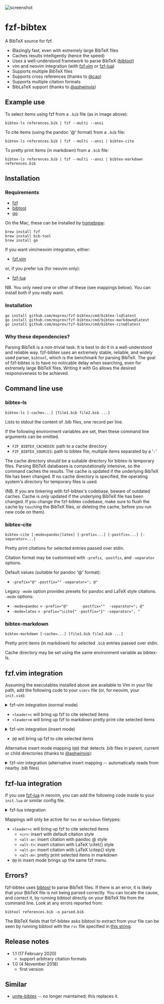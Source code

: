 ![](https://d.pr/i/8uXzLx+ "screenshot")

# fzf-bibtex

A BibTeX source for fzf.

- Blazingly fast, even with extremely large BibTeX files
- Caches results intelligently (hence the speed)
- Uses a well-understood framework to parse BibTeX ([bibtool](https://ctan.org/pkg/bibtool))
- vim and neovim integration (with [fzf.vim](https://github.com/junegunn/fzf.vim) or [fzf-lua](https://github.com/ibhagwan/fzf-lua))
- Supports multiple BibTeX files
- Supports cross references (thanks to [\@cao](https://github.com/cao))
- Supports multiple citation formats
- BibLaTeX support (thanks to [\@ashwinvis](https://github.com/ashwinvis))

## Example use

To select items using fzf from a `.bib` file (as in image above):

```shell
bibtex-ls references.bib | fzf --multi --ansi
```

To cite items (using the pandoc '@' format) from a `.bib` file:

```shell
bibtex-ls references.bib | fzf --multi --ansi | bibtex-cite
```

To pretty print items (in markdown) from a `.bib` file:

```shell
bibtex-ls references.bib | fzf --multi --ansi | bibtex-markdown references.bib
```

## Installation

### Requirements

- [fzf](https://github.com/junegunn/fzf)
- [bibtool](https://ctan.org/pkg/bibtool)
- [go](https://golang.org/)

On the Mac, these can be installed by [homebrew](https://brew.sh/):

```shell
brew install fzf
brew install bib-tool
brew install go
```

If you want vim/neovim integration, either:

- [fzf.vim](https://github.com/junegunn/fzf.vim)

or, if you prefer lua (for neovim only):

- [fzf-lua](https://github.com/ibhagwan/fzf-lua)

NB.  You only need one or other of these (see mappings below). You can
install both if you really want.


### Installation

```shell
go install github.com/msprev/fzf-bibtex/cmd/bibtex-ls@latest
go install github.com/msprev/fzf-bibtex/cmd/bibtex-markdown@latest
go install github.com/msprev/fzf-bibtex/cmd/bibtex-cite@latest
```

### Why these dependencies?

Parsing BibTeX is a non-trivial task.  It is best to do it in a
well-understood and reliable way.  fzf-bibtex uses an extremely stable,
reliable, and widely used parser, `bibtool`, which is the benchmark for
parsing BibTeX.  The goal of fzf-bibtex is to have no noticable delay
when searching, even for extremely large BibTeX files.  Writing it with
Go allows the desired responsiveness to be achieved.

## Command line use

### bibtex-ls

```shell
bibtex-ls [-cache=...] [file1.bib file2.bib ...]
```

Lists to stdout the content of .bib files, one record per line.

If the following environment variables are set, then these command line arguments can be omitted.

- `FZF_BIBTEX_CACHEDIR`: path to a cache directory
- `FZF_BIBTEX_SOURCES`: path to bibtex file; multiple items separated by a '`:`'

The cache directory should be a suitable directory for bibtex-ls temporary files.
Parsing BibTeX databases is computationally intensive, so the command caches the results.
    The cache is updated if the underlying BibTeX file has been changed.
    If no cache directory is specified, the operating system's directory for temporary files is used.

(NB. If you are tinkering with fzf-bibtex's codebase, beware of outdated caches.
Cache is *only* updated if the underlying BibTeX file has been changed.
If you change the fzf-bibtex codebase, make sure to flush the cache by `touch`ing the BibTeX files, or deleting the cache, before you run new code on them).

### bibtex-cite

```shell
bibtex-cite [-mode=pandoc|latex] [-prefix=...] [-postfix=...] [-separator=...]
```

Pretty print citations for selected entries passed over stdin.

Citation format may be customised with `-prefix`, `-postfix`, and `-separator` options.

Default values (suitable for pandoc '@' format):

- `-prefix="@"` `-postfix=""` `-separator="; @"`

Legacy `-mode` option provides presets for pandoc and LaTeX style
citations.  `-mode` options:

- `-mode=pandoc` = `-prefix="@"      -postfix=""  -separator="; @"`
- `-mode=latex`  = `-prefix="\cite{" -postfix="}" -separator=", "`

### bibtex-markdown

```shell
bibtex-markdown [-cache=...] [file1.bib file2.bib ...]
```

Pretty print items (in markdown) for selected `.bib` entries passed over stdin.

Cache directory may be set using the same environment variable as bibtex-ls.

## fzf.vim integration

Assuming the executables installed above are available to Vim in your file path, add the following code to your `vimrc` file (or, for neovim, your `init.vim`):

<details><summary>fzf-vim integration (normal mode)</summary>

```vim
let $FZF_BIBTEX_CACHEDIR = 'PATH-TO-CACHE-DIR'
let $FZF_BIBTEX_SOURCES = 'PATH-TO-BIBTEX-FILE'

function! s:bibtex_cite_sink(lines)
    let r=system("bibtex-cite ", a:lines)
    execute ':normal! a' . r
endfunction

function! s:bibtex_markdown_sink(lines)
    let r=system("bibtex-markdown ", a:lines)
    execute ':normal! a' . r
endfunction

nnoremap <silent> <leader>c :call fzf#run({
                        \ 'source': 'bibtex-ls',
                        \ 'sink*': function('<sid>bibtex_cite_sink'),
                        \ 'up': '40%',
                        \ 'options': '--ansi --layout=reverse-list --multi --prompt "Cite> "'})<CR>

nnoremap <silent> <leader>m :call fzf#run({
                        \ 'source': 'bibtex-ls',
                        \ 'sink*': function('<sid>bibtex_markdown_sink'),
                        \ 'up': '40%',
                        \ 'options': '--ansi --layout=reverse-list --multi --prompt "Markdown> "'})<CR>
```

</details>

- `<leader>c` will bring up fzf to cite selected items
- `<leader>m` will bring up fzf to markdown pretty print cite selected items


<details><summary>fzf-vim integration (insert mode)</summary>

```vim
function! s:bibtex_cite_sink_insert(lines)
    let r=system("bibtex-cite ", a:lines)
    execute ':normal! a' . r
    call feedkeys('a', 'n')
endfunction

inoremap <silent> @@ <c-g>u<c-o>:call fzf#run({
                        \ 'source': 'bibtex-ls',
                        \ 'sink*': function('<sid>bibtex_cite_sink_insert'),
                        \ 'up': '40%',
                        \ 'options': '--ansi --layout=reverse-list --multi --prompt "Cite> "'})<CR>
```

</details>

- `@@` will bring up fzf to cite selected items

Alternative insert mode mapping (`@@`) that detects .bib files in parent, current or child directories (thanks to [\@ashwinvis](https://github.com/ashwinvis)):

<details><summary>fzf-vim integration (alternative insert mapping -- automatically reads from nearby .bib files)</summary>

```vim
function! Bibtex_ls()
  let bibfiles = (
      \ globpath('.', '*.bib', v:true, v:true) +
      \ globpath('..', '*.bib', v:true, v:true) +
      \ globpath('*/', '*.bib', v:true, v:true)
      \ )
  let bibfiles = join(bibfiles, ' ')
  let source_cmd = 'bibtex-ls '.bibfiles
  return source_cmd
endfunction

function! s:bibtex_cite_sink_insert(lines)
    let r=system("bibtex-cite ", a:lines)
    execute ':normal! a' . r
    call feedkeys('a', 'n')
endfunction

inoremap <silent> @@ <c-g>u<c-o>:call fzf#run({
                        \ 'source': Bibtex_ls(),
                        \ 'sink*': function('<sid>bibtex_cite_sink_insert'),
                        \ 'up': '40%',
                        \ 'options': '--ansi --layout=reverse-list --multi --prompt "Cite> "'})<CR>
```

</details>

## fzf-lua integration

If you use [fzf-lua](https://github.com/ibhagwan/fzf-lua) in neovim, you can add the following
code inside to your `init.lua` or similar config file.

<details><summary>fzf-lua integration</summary>

```lua
-- default list of bibfiles
-- can be overriden by changing vim.b.bibfiles inside buffer
local default_bibfiles = {
    }

-- default cache directory
local cachedir = vim.fn.stdpath("state") .. "/fzf-bibtex/"

-- actions
local pandoc = function(selected, opts)
    local result = vim.fn.system('bibtex-cite', selected)
    vim.api.nvim_put({ result }, "c", false, true)
    if opts.fzf_bibtex.mode == "i" then
        vim.api.nvim_feedkeys("i", "n", true)
    end
end

local citet = function(selected, opts)
    local result = vim.fn.system('bibtex-cite -prefix="\\citet{" -postfix="}" -separator=","', selected)
    vim.api.nvim_put({ result }, "c", false, true)
    if opts.fzf_bibtex.mode == "i" then
        vim.api.nvim_feedkeys("i", "n", true)
    end
end

local citep = function(selected, opts)
    local result = vim.fn.system('bibtex-cite -prefix="\\citep{" -postfix="}" -separator=","', selected)
    vim.api.nvim_put({ result }, "c", false, true)
    if opts.fzf_bibtex.mode == "i" then
        vim.api.nvim_feedkeys("i", "n", true)
    end
end

local markdown_print = function(selected, opts)
    local result = vim.fn.system("bibtex-markdown -cache=" .. cachedir .. " " .. table.concat(vim.b.bibfiles, " "),
        selected)
    local result_lines = {}
    for line in result:gmatch('[^\n]+') do
        table.insert(result_lines, line)
    end
    vim.api.nvim_put(result_lines, "l", true, true)
    if opts.fzf_bibtex.mode == "i" then
        vim.api.nvim_feedkeys("i", "n", true)
    end
end

local fzf_bibtex_menu = function(mode)
    return function()
        -- check cache directory hasn't mysteriously disappeared
        if vim.fn.isdirectory(cachedir) == 0 then
            vim.fn.mkdir(cachedir, "p")
        end

        require 'fzf-lua'.config.set_action_helpstr(pandoc, "@-pandoc")
        require 'fzf-lua'.config.set_action_helpstr(citet, "\\citet{}")
        require 'fzf-lua'.config.set_action_helpstr(citep, "\\citep{}")
        require 'fzf-lua'.config.set_action_helpstr(markdown_print, "markdown-pretty-print")

        -- header line: the bibtex filenames
        local filenames = {}
        for i, fullpath in ipairs(vim.b.bibfiles) do
            filenames[i] = vim.fn.fnamemodify(fullpath, ":t")
        end
        local header = table.concat(filenames, "\\ ")

        -- set default action
        local default_action = nil
        if vim.bo.ft == "markdown" then
            default_action = pandoc
        elseif
            vim.bo.ft == "tex" then
            default_action = citet
        end

        -- run fzf
        return require 'fzf-lua'.fzf_exec(
            "bibtex-ls "
            .. "-cache=" .. cachedir .. " "
            .. table.concat(vim.b.bibfiles, " "), {
                actions = {
                        ['default'] = default_action,
                        ['alt-a'] = pandoc,
                        ['alt-t'] = citet,
                        ['alt-p'] = citep,
                        ['alt-m'] = markdown_print,
                },
                fzf_bibtex = { ['mode'] = mode },
                fzf_opts = { ['--prompt'] = 'BibTeX> ',['--header'] = header }
            })
    end
end

-- Only enable mapping in tex or markdown
vim.api.nvim_create_autocmd("Filetype", {
    desc = "Set up keymaps for fzf-bibtex",
    group = vim.api.nvim_create_augroup("fzf-bibtex", { clear = true }),
    pattern = { "markdown", "tex" },
    callback = function()
        vim.b.bibfiles = default_bibfiles
        vim.keymap.set("n", "<leader>c", fzf_bibtex_menu("n"), { buffer = true, desc = "FZF: BibTeX [C]itations" })
        vim.keymap.set("i", "@@", fzf_bibtex_menu("i"), { buffer = true, desc = "FZF: BibTeX [C]itations" })
    end
})
```

</details>

Mappings will only be active for `tex` or `markdown` filetypes:

- `<leader>c` will bring up fzf to cite selected items
    - `<cr>`: insert with default citation style
    - `<alt-a>`: insert citation with pandoc @ style
    - `<alt-t>`: insert citation with LaTeX \\citet{} style
    - `<alt-p>`: insert citation with LaTeX \\citep{} style
    - `<alt-m>`: pretty print selected items in markdown
- `@@` in insert mode brings up the same fzf menu.



## Errors?

fzf-bibtex uses [bibtool](https://ctan.org/pkg/bibtool) to parse BibTeX
files.  If there is an error, it is likely that your BibTeX file is not
being parsed correctly.  You can locate the cause, and correct it, by
running bibtool directly on your BibTeX file from the command line.  Look
at any errors reported from:

```shell
bibtool references.bib -o parsed.bib
```

The BibTeX fields that fzf-bibtex asks bibtool to extract from your file
can be seen by running bibtool with the `rsc` file specified in [this string](https://github.com/msprev/fzf-bibtex/blob/ae9b939fb30448a85a6b18370bfdab4a451eeba4/bibtex/bibtex.go#L57).


## Release notes

- 1.1 (17 February 2020)
    - support arbitrary citation formats
- 1.0 (4 November 2018)
    - first version

## Similar

- [unite-bibtex](https://github.com/msprev/unite-bibtex) -- no longer maintained; this replaces it.
